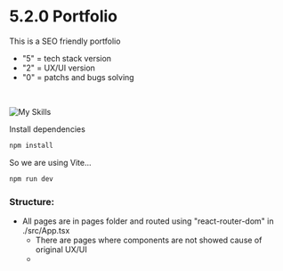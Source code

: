 # 5.2.0 Portfolio

This is a SEO friendly portfolio

- "5" = tech stack version
- "2" = UX/UI version
- "0" = patchs and bugs solving

<br/>

![My Skills](https://skillicons.dev/icons?i=html,css,typescript,tailwindcss,react,vite)

Install dependencies

```md
npm install
```

So we are using Vite...

```md
npm run dev
```

### Structure:

- All pages are in pages folder and routed using "react-router-dom" in ./src/App.tsx
  - There are pages where components are not showed cause of original UX/UI
  -
